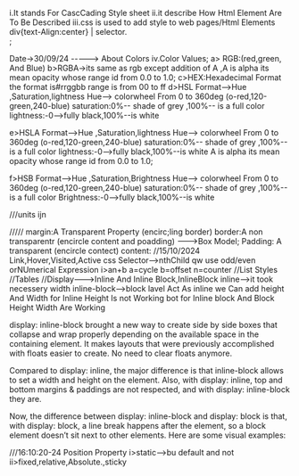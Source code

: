 <!-- Css  -->
i.It stands For CascCading Style sheet
ii.it describe How Html Element Are To Be Described
iii.css is used to add style to web pages/Html Elements
div{text-Align:center}
 |
 selector.  
 ;

 Date->30/09/24
  -----> About Colors
 iv.Color Values;
 a> RGB:(red,green, And Blue)
 b>RGBA->its same as rgb except addition of A ,A is alpha its mean opacity whose range id from  0.0 to 1.0;
 c>HEX:Hexadecimal Format
   the format is#rrggbb
   range is from 00 to ff
 d>HSL Format-->Hue ,Saturation,lightness
 Hue--> colorwheel From 0 to 360deg
 (o-red,120-green,240-blue)
 saturation:0%-- shade of grey ,100%-- is  a full color
 lightness:-0-->fully black,100%--is white

e>HSLA Format-->Hue ,Saturation,lightness
 Hue--> colorwheel From 0 to 360deg
 (o-red,120-green,240-blue)
 saturation:0%-- shade of grey ,100%-- is  a full color
 lightness:-0-->fully black,100%--is white
 A is alpha its mean opacity whose range id from  0.0 to 1.0;

 f>HSB Format-->Hue ,Saturation,Brightness
 Hue--> colorwheel From 0 to 360deg
 (o-red,120-green,240-blue)
 saturation:0%-- shade of grey ,100%-- is  a full color
 Brightness:-0-->fully black,100%--is white

///units ijn

/////
margin:A Transparent Property (encirc;ling border)
border:A non transparentr (encircle content and poadding)
--->Box Model;
Padding: A transparent (encircle contect)
content:
//15/10/2024
Link,Hover,Visited,Active
css Selector-->nthChild
qw use odd/even orNUmerical Expression
i>an+b
a=cycle
b=offset
n=counter
//List Styles
//Tables
//Display--->Inline And Inline Block,InlineBlock
inline-->it took necessery width
inline-block-->block lavel Act As inline we Can add height And Width
for Inline Height Is not Working bot for Inline block And Block Height Width Are Working


display: inline-block brought a new way to create side by side boxes that collapse and wrap properly depending on the available space in the containing element. It makes layouts that were previously accomplished with floats easier to create. No need to clear floats anymore.

Compared to display: inline, the major difference is that inline-block allows to set a width and height on the element. Also, with display: inline, top and bottom margins & paddings are not respected, and with display: inline-block they are.

Now, the difference between display: inline-block and display: block is that, with display: block, a line break happens after the element, so a block element doesn’t sit next to other elements. Here are some visual examples:

///16:10:20-24
Position Property
i>static-->bu default and not   
ii>fixed,relative,Absolute.,sticky                                             